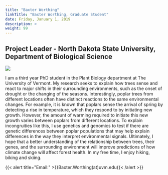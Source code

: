 ```yaml
---
title: "Baxter Worthing"
linkTitle: "Baxter Worthing, Graduate Student"
date: Friday, January 1, 2019
description: >
weight: 99
---
```


## Project Leader - North Dakota State University, Department of Biological Science 

![](https://user-images.githubusercontent.com/62254281/100804455-86b45700-33f2-11eb-84fd-f2581ed4e2e9.png)

I am a third year PhD student in the Plant Biology department at The University of Vermont. My research seeks to explain how trees sense and react to major shifts in their surrounding environments, such as the onset of drought or the changing of the seasons. Interestingly, poplar trees from different locations often have distinct reactions to the same environmental changes. For example, it is known that poplars sense the arrival of spring by detecting a rise in temperature, which they respond to by initiating new growth. However, the amount of warming required to initiate this new growth varies between poplars from different locations. To explain incongruities like this, I use genetics and genomics to test if there are genetic differences between poplar populations that may help explain differences in the way they interpret environmental signals. Ultimately, I hope that a better understanding of the relationship between trees, their genes, and the surrounding environment will improve predictions of how climate change will affect forest health. In my free time, I enjoy hiking, biking and skiing.

{{< alert title="Email:" >}}Baxter.Worthing(at)uvm.edu{{< /alert >}}